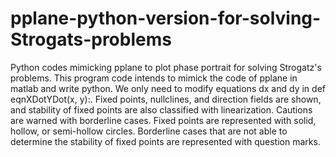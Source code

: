 # pplane-python-version-for-solving-Strogats-problems
Python codes mimicking pplane to plot phase portrait for solving Strogatz's problems. This program code intends to mimick the code of pplane in matlab and write python. We only need to modify equations dx and dy in def eqnXDotYDot(x, y):. Fixed points, nullclines, and direction fields are shown, and stability of fixed points are also classified with linearization. Cautions are warned with borderline cases. Fixed points are represented with solid, hollow, or semi-hollow circles. Borderline cases that are not able to determine the stability of fixed points are represented with question marks.

